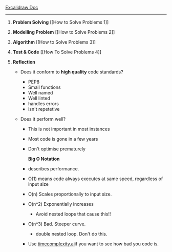 [Excalidraw Doc](https://app.excalidraw.com/l/6gPaBlSh8PG/59Cu3wysdz9)
___


1. __Problem Solving__
	[[How to Solve Problems 1]]


2. __Modelling Problem__
	[[How to Solve Problems 2]]

3. __Algorithm__
	 [[How to Solve Problems 3]]

4. __Test & Code__
	 [[How To Solve Problems 4]]

5. __Reflection__

	- Does it conform to __high quality__ code standards?
		- PEP8
		- Small functions
		- Well named
		- Well linted
		- handles errors
		- isn't repetetive

	- Does it perform well?
		-  This is not important in most instances
		- Most code is gone in a few years
		- Don't optimise prematurely

		    __Big O Notation__
		 - describes performance.
		 - O(1) means code always executes at same speed, regardless of input size
		 - O(n) Scales proportionally to input size.
		 - O(n^2) Exponentially increases 
			 -  Avoid nested loops that cause this!!
		- O(n^3) Bad. Steeper curve.
			- double nested loop. Don't do this.
		- Use [timecomplexity.ai](https://www.timecomplexity.ai/)if you want to see how bad you code is.
		